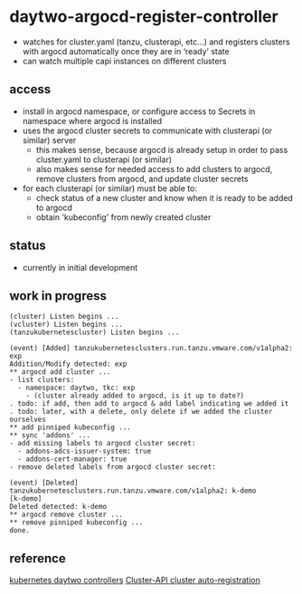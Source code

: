 # daytwo-argocd-register-controller

- watches for cluster.yaml (tanzu, clusterapi, etc…) and registers clusters with argocd automatically once they are in ‘ready’ state
- can watch multiple capi instances on different clusters

## access ##
- install in argocd namespace, or configure access to Secrets in namespace where argocd is installed
- uses the argocd cluster secrets to communicate with clusterapi (or similar) server
  - this makes sense, because argocd is already setup in order to pass cluster.yaml to clusterapi (or similar)
  - also makes sense for needed access to add clusters to argocd, remove clusters from argocd, and update cluster secrets
- for each clusterapi (or similar) must be able to:
  - check status of a new cluster and know when it is ready to be added to argocd
  - obtain 'kubeconfig' from newly created cluster

## status ##
- currently in initial development

## work in progress ##
```
(cluster) Listen begins ...
(vcluster) Listen begins ...
(tanzukubernetescluster) Listen begins ...

(event) [Added] tanzukubernetesclusters.run.tanzu.vmware.com/v1alpha2: exp
Addition/Modify detected: exp
** argocd add cluster ...
- list clusters:
  - namespace: daytwo, tkc: exp
    - (cluster already added to argocd, is it up to date?)
. todo: if add, then add to argocd & add label indicating we added it
. todo: later, with a delete, only delete if we added the cluster ourselves
** add pinniped kubeconfig ...
** sync 'addons' ...
- add missing labels to argocd cluster secret:
  - addons-adcs-issuer-system: true
  - addons-cert-manager: true
- remove deleted labels from argocd cluster secret:

(event) [Deleted] tanzukubernetesclusters.run.tanzu.vmware.com/v1alpha2: k-demo
[k-demo]
Deleted detected: k-demo
** argocd remove cluster ...
** remove pinniped kubeconfig ...
done.
```

## reference ##
[kubernetes daytwo controllers](https://www.travisloyd.xyz/2023/07/08/kubernetes-daytwo-controllers/)
[Cluster-API cluster auto-registration](https://github.com/argoproj/argo-cd/issues/9033)
